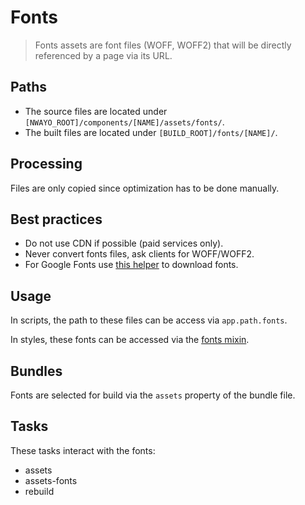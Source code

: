 # Fonts
> Fonts assets are font files (WOFF, WOFF2) that will be directly referenced by a page via its URL.


## Paths
- The source files are located under `[NWAYO_ROOT]/components/[NAME]/assets/fonts/`.
- The built files are located under `[BUILD_ROOT]/fonts/[NAME]/`.


## Processing
Files are only copied since optimization has to be done manually.


## Best practices
- Do not use CDN if possible (paid services only).
- Never convert fonts files, ask clients for WOFF/WOFF2.
- For Google Fonts use [this helper](https://google-webfonts-helper.herokuapp.com/fonts) to download fonts.


## Usage
In scripts, the path to these files can be access via `app.path.fonts`.

In styles, these fonts can be accessed via the [fonts mixin](../styles/fonts.md).


## Bundles
Fonts are selected for build via the `assets` property of the bundle file.


## Tasks
These tasks interact with the fonts:
- assets
- assets-fonts
- rebuild

